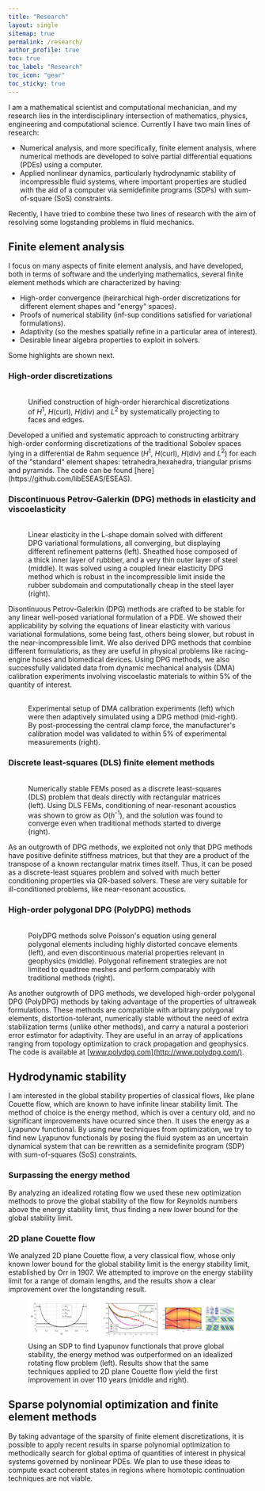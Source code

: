 ```yaml
---
title: "Research"
layout: single
sitemap: true
permalink: /research/
author_profile: true
toc: true
toc_label: "Research"
toc_icon: "gear"
toc_sticky: true
---
```


I am a mathematical scientist and computational mechanician, and my research lies in the interdisciplinary intersection of mathematics, physics, engineering and computational science.
Currently I have two main lines of research:
- Numerical analysis, and more specifically, finite element analysis, where numerical methods are developed to solve partial differential equations (PDEs) using a computer.
- Applied nonlinear dynamics, particularly hydrodynamic stability of incompressible fluid systems, where important properties are studied with the aid of a computer via semidefinite programs (SDPs) with sum-of-square (SoS) constraints. 

Recently, I have tried to combine these two lines of research with the aim of resolving some logstanding problems in fluid mechanics.

## Finite element analysis

<!-- Various PDEs arising from different physical phenomena may be solved numerically with a computer via finite element methods, where the domain is broken into a mesh of elements of different shapes. 
For these methods to be effective, they must be proved to converge, so that the numerical solution obtained by the computer is shown to approach the exact solution of the PDE as the mesh is refined. 
High-order discretizations of the mesh are valuable in many applications, as are spatial refinements of the domain, especially when they occur adaptively around a particular area of interest. -->

I focus on many aspects of finite element analysis, and have developed, both in terms of software and the underlying mathematics, several finite element methods which are characterized by having:
- High-order convergence (heirarchical high-order discretizations for different element shapes and "energy" spaces).
- Proofs of numerical stability (inf-sup conditions satisfied for variational formulations).
- Adaptivity (so the meshes spatially refine in a particular area of interest).
- Desirable linear algebra properties to exploit in solvers.

Some highlights are shown next.

### High-order discretizations

<figure>
  <img src="/assets/images/ResearchShapeFunctions.png" alt="">
  <figcaption>Unified construction of high-order hierarchical discretizations of <em>H</em><sup>1</sup>, <em>H</em>(curl), <em>H</em>(div) and <em>L</em><sup>2</sup> by systematically projecting to faces and edges. </figcaption>
</figure>
Developed a unified and systematic approach to constructing arbitrary high-order conforming discretizations of the traditional Sobolev spaces lying in a differential de Rahm sequence (<em>H</em><sup>1</sup>, <em>H</em>(curl), <em>H</em>(div) and <em>L</em><sup>2</sup>) for each of the "standard" element shapes: tetrahedra,hexahedra, triangular prisms and pyramids. 
The code can be found [here](https://github.com/libESEAS/ESEAS).

### Discontinuous Petrov-Galerkin (DPG) methods in elasticity and viscoelasticity

<figure>
  <img src="/assets/images/ResearchElasticity.png" alt="">
  <figcaption>Linear elasticity in the L-shape domain solved with different DPG variational formulations, all converging, but displaying different refinement patterns (left). Sheathed hose composed of a thick inner layer of rubbber, and a very thin outer layer of steel (middle). It was solved using a coupled linear elasticity DPG method which is robust in the incompressible limit inside the rubber subdomain and computationally cheap in the steel layer (right). </figcaption>
</figure>

Disontinuous Petrov-Galerkin (DPG) methods are crafted to be stable for any linear well-posed variational formulation of a PDE.
We showed their applicability by solving the equations of linear elasticity with various variational formulations, some being fast, others being slower, but robust in the near-incompressible limit.
We also derived DPG methods that combine different formulations, as they are useful in physical problems like racing-engine hoses and biomedical devices.
Using DPG methods, we also successfully validated data from dynamic mechanical analysis (DMA) calibration experiments involving viscoelastic materials to within 5% of the quantity of interest.

<figure>
  <img src="/assets/images/ResearchDMAViscoelasticity.png" alt="">
  <figcaption>Experimental setup of DMA calibration experiments (left) which were then adaptively simulated using a DPG method (mid-right). By post-processing the central clamp force, the manufacturer's calibration model was validated to within 5% of experimental measurements (right). </figcaption>
</figure>

### Discrete least-squares (DLS) finite element methods

<figure>
  <img src="/assets/images/ResearchDLS.png" alt="">
  <figcaption>Numerically stable FEMs posed as a discrete least-squares (DLS) problem that deals directly with rectangular matrices (left). Using DLS FEMs, conditioning of near-resonant acoustics was shown to grow as <em>O</em>(<em>h</em><sup>-1</sup>), and the solution was found to converge even when traditional methods started to diverge (right). </figcaption>
</figure>

As an outgrowth of DPG methods, we exploited not only that DPG methods have positive definite stiffness matrices, but that they are a product of the transpose of a known rectangular matrix times itself.
Thus, it can be posed as a discrete-least squares problem and solved with much better conditioning properties via QR-based solvers.
These are very suitable for ill-conditioned problems, like near-resonant acoustics.

### High-order polygonal DPG (PolyDPG) methods

<figure>
  <img src="/assets/images/ResearchPolyDPG.png" alt="">
  <figcaption>PolyDPG methods solve Poisson's equation using general polygonal elements including highly distorted concave elements (left), and even discontinuous material properties relevant in geophysics (middle). Polygonal refinement strategies are not limited to quadtree meshes and perform comparably with traditional methods (right). </figcaption>
</figure>

As another outgrowth of DPG methods, we developed high-order polygonal DPG (PolyDPG) methods by taking advantage of the properties of ultraweak formulations.
These methods are compatible with arbitrary polygonal elements, distortion-tolerant, numerically stable without the need of extra stabilization terms (unlike other methods), and carry a natural a posteriori error estimator for adaptivity.
They are useful in an array of applications ranging from topology optimization to crack propagation and geophysics. 
The code is available at [www.polydpg.com](http://www.polydpg.com/).

## Hydrodynamic stability

I am interested in the global stability properties of classical flows, like plane Couette flow, which are known to have infinite linear stability limit.
The method of choice is the energy method, which is over a century old, and no significant improvements have ocurred since then.
It uses the energy as a Lyapunov functional.
By using new techniques from optimization, we try to find new Lyapunov functionals by posing the fluid system as an uncertain dynamical system that can be rewritten as a semidefinite program (SDP) with sum-of-squares (SoS) constraints.

### Surpassing the energy method

By analyzing an idealized rotating flow we used these new optimization methods to prove the global stability of the flow for Reynolds numbers above the energy stability limit, thus finding a new lower bound for the global stability limit.

### 2D plane Couette flow

We analyzed 2D plane Couette flow, a very classical flow, whose only known lower bound for the global stability limit is the energy stability limit, established by Orr in 1907.
We attempted to improve on the energy stability limit for a range of domain lengths, and the results show a clear improvement over the longstanding result.

<figure>
  <img src="/assets/images/ResearchGlobalStabilityNew.png" alt="">
  <figcaption>Using an SDP to find Lyapunov functionals that prove global stability, the energy method was outperformed on an idealized rotating flow problem (left). Results show that the same techniques applied to 2D plane Couette flow yield the first improvement in over 110 years (middle and right). </figcaption>
</figure>

## Sparse polynomial optimization and finite element methods

By taking advantage of the sparsity of finite element discretizations, it is possible to apply recent results in sparse polynomial optimization to methodically search for global optima of quantities of interest in physical systems governed by nonlinear PDEs.
We plan to use these ideas to compute exact coherent states in regions where homotopic continuation techniques are not viable.